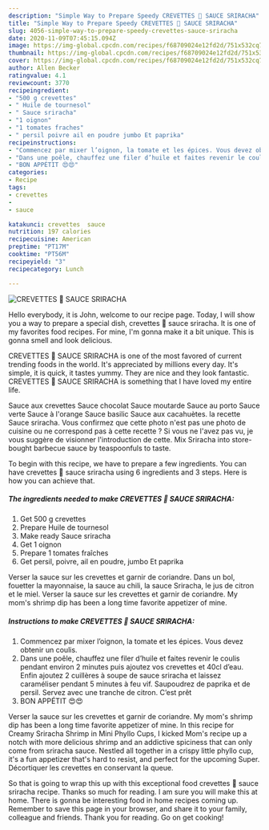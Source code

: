 ```yaml
---
description: "Simple Way to Prepare Speedy CREVETTES 🦐 SAUCE SRIRACHA"
title: "Simple Way to Prepare Speedy CREVETTES 🦐 SAUCE SRIRACHA"
slug: 4056-simple-way-to-prepare-speedy-crevettes-sauce-sriracha
date: 2020-11-09T07:45:15.094Z
image: https://img-global.cpcdn.com/recipes/f68709024e12fd2d/751x532cq70/crevettes-🦐-sauce-sriracha-photo-principale-de-la-recette.jpg
thumbnail: https://img-global.cpcdn.com/recipes/f68709024e12fd2d/751x532cq70/crevettes-🦐-sauce-sriracha-photo-principale-de-la-recette.jpg
cover: https://img-global.cpcdn.com/recipes/f68709024e12fd2d/751x532cq70/crevettes-🦐-sauce-sriracha-photo-principale-de-la-recette.jpg
author: Allen Becker
ratingvalue: 4.1
reviewcount: 3770
recipeingredient:
- "500 g crevettes"
- " Huile de tournesol"
- " Sauce sriracha"
- "1 oignon"
- "1 tomates fraches"
- " persil poivre ail en poudre jumbo Et paprika"
recipeinstructions:
- "Commencez par mixer l’oignon, la tomate et les épices. Vous devez obtenir un coulis."
- "Dans une poêle, chauffez une filer d’huile et faites revenir le coulis pendant environ 2 minutes puis ajoutez vos crevettes et 40cl d’eau. Enfin ajoutez 2 cuillères à soupe de sauce sriracha et laissez caraméliser pendant 5 minutes à feu vif. Saupoudrez de paprika et de persil. Servez avec une tranche de citron. C’est prêt"
- "BON APPÉTIT 😍😍"
categories:
- Recipe
tags:
- crevettes
- 
- sauce

katakunci: crevettes  sauce 
nutrition: 197 calories
recipecuisine: American
preptime: "PT17M"
cooktime: "PT56M"
recipeyield: "3"
recipecategory: Lunch

---
```



![CREVETTES 🦐 SAUCE SRIRACHA](https://img-global.cpcdn.com/recipes/f68709024e12fd2d/751x532cq70/crevettes-🦐-sauce-sriracha-photo-principale-de-la-recette.jpg)

Hello everybody, it is John, welcome to our recipe page. Today, I will show you a way to prepare a special dish, crevettes 🦐 sauce sriracha. It is one of my favorites food recipes. For mine, I'm gonna make it a bit unique. This is gonna smell and look delicious.

CREVETTES 🦐 SAUCE SRIRACHA is one of the most favored of current trending foods in the world. It's appreciated by millions every day. It's simple, it is quick, it tastes yummy. They are nice and they look fantastic. CREVETTES 🦐 SAUCE SRIRACHA is something that I have loved my entire life.

Sauce aux crevettes Sauce chocolat Sauce moutarde Sauce au porto Sauce verte Sauce à l&#39;orange Sauce basilic Sauce aux cacahuètes. la recette Sauce sriracha. Vous confirmez que cette photo n&#39;est pas une photo de cuisine ou ne correspond pas à cette recette ? Si vous ne l&#39;avez pas vu, je vous suggère de visionner l&#39;introduction de cette. Mix Sriracha into store-bought barbecue sauce by teaspoonfuls to taste.


To begin with this recipe, we have to prepare a few ingredients. You can have crevettes 🦐 sauce sriracha using 6 ingredients and 3 steps. Here is how you can achieve that.

<!--inarticleads1-->

##### The ingredients needed to make CREVETTES 🦐 SAUCE SRIRACHA:

1. Get 500 g crevettes
1. Prepare  Huile de tournesol
1. Make ready  Sauce sriracha
1. Get 1 oignon
1. Prepare 1 tomates fraîches
1. Get  persil, poivre, ail en poudre, jumbo Et paprika


Verser la sauce sur les crevettes et garnir de coriandre. Dans un bol, fouetter la mayonnaise, la sauce au chili, la sauce Sriracha, le jus de citron et le miel. Verser la sauce sur les crevettes et garnir de coriandre. My mom&#39;s shrimp dip has been a long time favorite appetizer of mine. 

<!--inarticleads2-->

##### Instructions to make CREVETTES 🦐 SAUCE SRIRACHA:

1. Commencez par mixer l’oignon, la tomate et les épices. Vous devez obtenir un coulis.
1. Dans une poêle, chauffez une filer d’huile et faites revenir le coulis pendant environ 2 minutes puis ajoutez vos crevettes et 40cl d’eau. Enfin ajoutez 2 cuillères à soupe de sauce sriracha et laissez caraméliser pendant 5 minutes à feu vif. Saupoudrez de paprika et de persil. Servez avec une tranche de citron. C’est prêt
1. BON APPÉTIT 😍😍


Verser la sauce sur les crevettes et garnir de coriandre. My mom&#39;s shrimp dip has been a long time favorite appetizer of mine. In this recipe for Creamy Sriracha Shrimp in Mini Phyllo Cups, I kicked Mom&#39;s recipe up a notch with more delicious shrimp and an addictive spiciness that can only come from sriracha sauce. Nestled all together in a crispy little phyllo cup, it&#39;s a fun appetizer that&#39;s hard to resist, and perfect for the upcoming Super. Décortiquer les crevettes en conservant la queue. 

So that is going to wrap this up with this exceptional food crevettes 🦐 sauce sriracha recipe. Thanks so much for reading. I am sure you will make this at home. There is gonna be interesting food in home recipes coming up. Remember to save this page in your browser, and share it to your family, colleague and friends. Thank you for reading. Go on get cooking!
